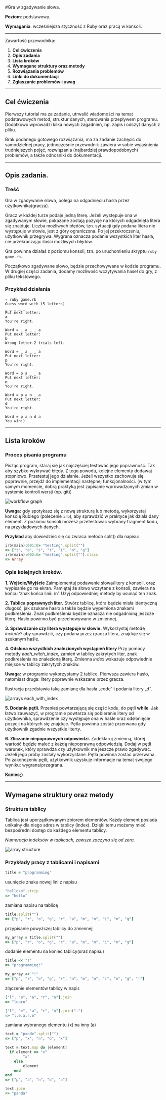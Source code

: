 #Gra w zgadywanie słowa.

**Poziom**: podstawowy.

**Wymagania**: wcześniejsza styczność z Ruby oraz pracą w konsoli.

---

Zawartość przewodnika:

1. **Cel ćwiczenia**
2. **Opis zadania**
3. **Lista kroków**
4. **Wymagane struktury oraz metody**
5. **Rozwiązania problemów**
6. **Linki do dokumentacji**
7. **Zgłaszanie problemów i uwag**

---

## Cel ćwiczenia

Pierwszy tutorial ma za zadanie, utrwalić wiadomości na temat podstawowych metod, struktur danych, sterowania przepływem programu.  
Dodatkowo wprowadzi kilka nowych zagadnień, np. zapis i odczyt danych z pliku. 

Brak podanego gotowego rozwiązania, ma za zadanie zachęcić do samodzielnej pracy, 
jednocześnie przewodnik zawiera w sobie wyjaśnienia trudniejszych pojęć, 
rozwiązania (najbardziej prawdopodobnych) problemów, a także odnośniki do dokumentacji.

---

## Opis zadania.

### Treść

Gra w zgadywanie słowa, polega na odgadnięciu hasła przez użytkownika(gracza).

Gracz w każdej turze podaje jedną literę. 
Jeżeli występuje ona w zgadywanym słowie, pokazane zostają pozycje na których odgadnięta litera się znajduje.  Liczba możliwych błędów, tzn. sytuacji gdy podana litera nie występuje w słowie, jest z góry ograniczona. Po jej przekroczeniu, użytkownik przegrywa. Wygrana oznacza podanie wszystkich liter hasła, nie przekraczając ilości możliwych błędów.

Gra powinna działaś z poziomu konsoli, tzn. po uruchomieniu skryptu ```ruby game.rb```.

Początkowo zgadywane słowo, będzie przechowywane w kodzie programu. 
W drugiej części zadania, dodamy możliwość wczytywania haseł do gry, z pliku tekstowego.

### Przykład działania

```text
➭ ruby game.rb
Guess word with (5 letters)
_ _ _ _ _
Put next letter: 
a
You're right.

Word = _ a _ _ a
Put next letter: 
b
Wrong letter.2 trials left.

Word = _ a _ _ a
Put next letter: 
p
You're right.

Word = p a _ _ a
Put next letter: 
n
You're right.

Word = p a n _ a
Put next letter: 
d
You're right.

Word = p a n d a
You win:)
```

---

## Lista kroków

### Proces pisania programu

Pisząc program, staraj się jak najczęściej testować jego poprawność. Tak aby szybko wykrywać błędy. 
Z tego powodu, kolejne elementy dodawaj stopniowo. Przetestuj jego działanie. Jeżeli wszystko zachowuje się poprawnie, przejdź do implementacji następnej funkcjonalności.
(w tym samym momencie, dobrą praktyką  jest zapisanie wprowadzonych zmian w systemie kontroli wersji (np. git))


![workflow graph](http://cloud.github.com/downloads/mokrzu/code-basics-pl/workflow2.jpg)

**Uwaga:** gdy spotykasz się z nową strukturą lub metodą, wykorzystaj konsolę Rubiego (polecenie ```irb```), aby sprawdzić w praktyce jak działa dany element.  Z poziomu konsoli możesz przetestować wybrany fragment kodu, na przykładowych danych.

**Przykład** aby dowiedzieć się co zwraca metoda split() dla napisu:
```ruby
irb(main):001:0> "testing".split("")
=> ["t", "e", "s", "t", "i", "n", "g"]
irb(main):002:0> "testing".split("").class
=> Array
```


### Opis kolejnych kroków.

**1. Wejście/Wyjście**
Zaimplementuj podawanie słowa/litery z konsoli, oraz wypisanie go na ekran.  Pamiętaj że słowo wczytane z konsoli,  zawiera na końcu ‘znak końca linii: \n’. Użyj odpowiedniej metody by usunąć ten znak.

**2.  Tablica poprawnych liter.**
Stwórz tablicę, która będzie miała identyczną długość, jak szukane hasło a także będzie wypełniona znakami podkreślenia. Znak podkreślenia będzie oznacza nie odgadnioną jeszcze literę.  Hasło powinno być przechowywane w zmiennej.

**3. Sprawdzanie czy litera występuje w słowie.**
Wykorzystaj metodę *include?* aby sprawdzić, czy podana przez gracza litera, znajduje się w szukanym haśle.

**4. Odsłona wszystkich znalezionych wystąpień litery**
Przy pomocy metody *each_witch_index*, zamień w tablicy zakrytych liter, znak podkreślenia na znalezioną literę. 
Zmienna *index* wskazuje odpowiednie miejsce w tablicy zakrytych znaków.

**Uwaga:** w programie wykorzystamy 2 tablice. Pierwsza zawiera hasło, natomiast druga: litery poprawnie wskazane przez gracza.

Ilustracja przedstawia taką zamianę dla hasła „code” i podania litery „d”.

![arrays each_with_index](http://cloud.github.com/downloads/mokrzu/code-basics-pl/array.png)

**5.  Dodanie pętli.**
Przenieś powtarzającą się część kodu, do pętli **while**.  Jak łatwo zauważyć, w programie powtarza się pobieranie litery od użytkownika, sprawdzenie czy występuje ona w haśle oraz odsłonięcie pozycji na których się znajduje. 
Pętla powinna zostać przerwana gdy użytkownik zgadnie wszystkie literty.

**6.  Zliczanie niepoprawnych odpowiedzi.**
Zadeklaruj zmienną, której wartość będzie maleć z każdą niepoprawną odpowiedzią.
Dodaj w pętli warunek, który sprawdza czy użytkownik ma jeszcze prawo zgadywać. Jeżeli jego próby zostały wykorzystane. Pętla powinna zostać przerwana.
Po zakończeniu pętli, użytkownik uzyskuje informacje na temat swojego wyniku: wygrana/przegrana.

**Koniec;)**

---

## Wymagane struktury oraz metody

### Struktura tablicy

Tablica jest uporządkowanym zbiorem elementów.
Każdy element posiada unikalny dla niego adres w tablicy (index).
Dzięki temu możemy mieć bezpośredni dostęp do każdego elementu tablicy.

*Numeracja indeksów w tablicach, zawsze zaczyna się od zera.*

![array structure](http://cloud.github.com/downloads/mokrzu/code-basics-pl/array_index.jpg)


### Przykłady pracy z tablicami i napisami
```ruby
title = "programming"
```
usunięcie znaku nowej lini z napisu
```ruby
"hello\n".strip
=> "hello"
```
zamiana napisu na tablicę
```ruby
title.split("")
=> ["p", "r", "o", "g", "r", "a", "m", "m", "i", "n", "g"]
```
przypisanie powyższej tablicy do zmiennej
```ruby
my_array = title.split("")
=> ["p", "r", "o", "g", "r", "a", "m", "m", "i", "n", "g"]
```
dodanie elementu na koniec tablicy(oraz napisu)
```ruby
title << "!"
=> "programming!"

my_array << "!"
=> ["p", "r", "o", "g", "r", "a", "m", "m", "i", "n", "g", "!"]
```
złączenie elementów tablicy w napis
```ruby
["l", "e", "a", "r", "n"].join
=> "learn"

["l", "e", "a", "r", "n"].join(".")
=> "l.e.a.r.n"
```
zamiana wybranego elementu (x) na inny (a)
```ruby
text = "pxndx".split("")
=> ["p", "x", "n", "d", "x"]

text = text.map do |element|
  if element == "x"
		"a"
	else
		element
	end
end
=> ["p", "a", "n", "d", "a"]

text.join
=> "panda"
```